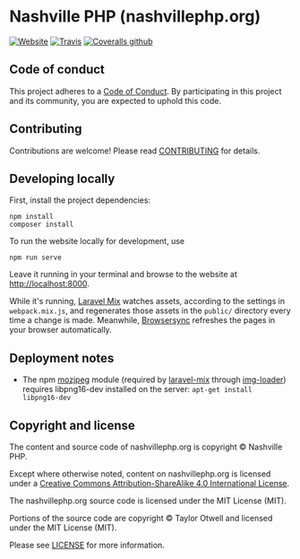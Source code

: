 # Nashville PHP (nashvillephp.org)

[![Website](https://img.shields.io/website/https/dev.nashvillephp.org.svg?label=nashvillephp.org&style=flat-square)](https://dev.nashvillephp.org/)
[![Travis](https://img.shields.io/travis/nashvillephp/nashvillephp.org.svg?style=flat-square)](https://travis-ci.org/nashvillephp/nashvillephp.org)
[![Coveralls github](https://img.shields.io/coveralls/github/nashvillephp/nashvillephp.org.svg?style=flat-square)](https://coveralls.io/github/nashvillephp/nashvillephp.org)

## Code of conduct

This project adheres to a [Code of Conduct][]. By participating in this project
and its community, you are expected to uphold this code.

## Contributing

Contributions are welcome! Please read [CONTRIBUTING][] for details.

## Developing locally

First, install the project dependencies:

    npm install
    composer install

To run the website locally for development, use

    npm run serve

Leave it running in your terminal and browse to the website at
<http://localhost:8000>.

While it's running, [Laravel Mix][] watches assets, according to the settings
in `webpack.mix.js`, and regenerates those assets in the `public/` directory
every time a change is made. Meanwhile, [Browsersync][] refreshes the pages
in your browser automatically.

## Deployment notes

* The npm [mozjpeg][] module (required by [laravel-mix][] through [img-loader][])
  requires libpng16-dev installed on the server: `apt-get install libpng16-dev`

## Copyright and license

The content and source code of nashvillephp.org is copyright © Nashville PHP.

Except where otherwise noted, content on nashvillephp.org is licensed under a
[Creative Commons Attribution-ShareAlike 4.0 International License][cc-by-sa].

The nashvillephp.org source code is licensed under the MIT License (MIT).

Portions of the source code are copyright © Taylor Otwell and licensed under
the MIT License (MIT).

Please see [LICENSE][] for more information.


[code of conduct]: https://github.com/nashvillephp/policies
[contributing]: https://github.com/nashvillephp/nashvillephp.org/blob/master/CONTRIBUTING.md
[cc-by-sa]: https://creativecommons.org/licenses/by-sa/4.0/
[license]: https://github.com/nashvillephp/nashvillephp.org/blob/master/LICENSE
[mozjpeg]: https://www.npmjs.com/package/mozjpeg
[laravel-mix]: https://www.npmjs.com/package/laravel-mix
[img-loader]: https://www.npmjs.com/package/img-loader
[laravel mix]: https://www.npmjs.com/package/laravel-mix
[browsersync]: https://www.npmjs.com/package/browser-sync

